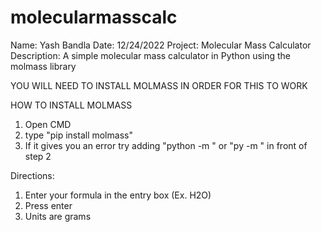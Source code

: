 # molecularmasscalc

Name: Yash Bandla
Date: 12/24/2022
Project: Molecular Mass Calculator
Description: A simple molecular mass calculator in Python using the molmass library


YOU WILL NEED TO INSTALL MOLMASS IN ORDER FOR THIS TO WORK

HOW TO INSTALL MOLMASS
1. Open CMD
2. type "pip install molmass"
3. If it gives you an error try adding "python -m " or "py -m " in front of step 2


Directions:

1. Enter your formula in the entry box (Ex. H2O)
2. Press enter
3. Units are grams
